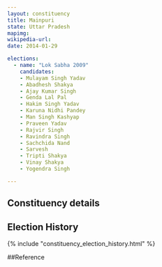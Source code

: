 ```yaml
---
layout: constituency
title: Mainpuri
state: Uttar Pradesh
mapimg: 
wikipedia-url: 
date: 2014-01-29

elections: 
  - name: "Lok Sabha 2009"
    candidates: 
    - Mulayam Singh Yadav 
    - Abadhesh Shakya 
    - Ajay Kumar Singh 
    - Genda Lal Pal 
    - Hakim Singh Yadav 
    - Karuna Nidhi Pandey 
    - Man Singh Kashyap 
    - Praveen Yadav 
    - Rajvir Singh 
    - Ravindra Singh 
    - Sachchida Nand 
    - Sarvesh 
    - Tripti Shakya 
    - Vinay Shakya 
    - Yogendra Singh 

---
```

## Constituency details


## Election History
{% include "constituency_election_history.html" %}

##Reference
